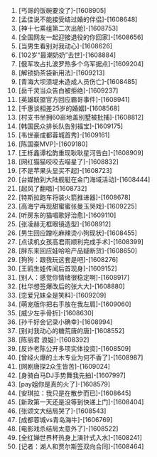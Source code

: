 
1. [丐哥的饭碗要没了]-[1608905]
1. [孟佳说不能接受结过婚的伴侣]-[1608648]
1. [神十七乘组第二次出舱]-[1608753]
1. [全国网友一起迎接退役的你回家]-[1608656]
1. [当男生看别对我动心]-[1608626]
1. [102岁“最潮奶奶”去世]-[1608884]
1. [俄军攻占扎波罗热多个乌军据点]-[1609204]
1. [解锁奶茶袋新用法]-[1609213]
1. [青海大坝溃堤未造成人员伤亡]-[1608485]
1. [岳千灵当众告白被拒绝]-[1609237]
1. [英雄联盟官方回应霸哥事件]-[1608941]
1. [千惠谈相差25岁的婚姻]-[1608568]
1. [村支书坐拥60亩地盖别墅被批捕]-[1608812]
1. [韩国民众排长队告别福宝]-[1609175]
1. [韦世豪成都蓉城首秀]-[1609161]
1. [陈国豪MVP]-[1609180]
1. [王栎鑫谭松韵重现耿耿星河告白]-[1608909]
1. [网红猫猫咬咬去喵星了]-[1608832]
1. [不是苹果头显买不起]-[1608723]
1. [台媒拍到大陆舰艇在金门海域活动]-[1608444]
1. [起风了翻唱]-[1608732]
1. [特斯拉跑车将装火箭推进器]-[1608678]
1. [高海宁再现甜蜜蜜张曼玉哭戏]-[1609225]
1. [听房东的猫唱歌好治愈]-[1609110]
1. [张凌赫无框眼镜造型]-[1608912]
1. [男生回应蹭吃麻辣烫小狗现状]-[1608455]
1. [点读机女孩高君雨顺利完成手术]-[1608399]
1. [胖东来回应娃哈哈产品疑断货]-[1608650]
1. [狗狗：跟我玩这套是吧]-[1608276]
1. [王鸥生娃传闻后首现身]-[1609152]
1. [别人：感觉你情绪很稳定啊]-[1608917]
1. [杜华想签爆改后的张大大]-[1608880]
1. [恋爱兄妹全是笑料]-[1609209]
1. [萌宠版你把右手放在我左肩]-[1609060]
1. [威少左手骨折]-[1608630]
1. [孙千好会记录小确幸]-[1608994]
1. [别对我动心的糖荒唐的唐]-[1608552]
1. [陈丽君 浪姐]-[1608392]
1. [反诈老陈公开多项实体投资]-[1608509]
1. [曾经火爆的土木专业为何不香了]-[1608987]
1. [网剧唐探2众生皆苦]-[1609024]
1. [身骑白马DJ手势舞我先拍]-[1607997]
1. [pay姐你是真的火了]-[1608579]
1. [安琪拉：我只是在散步而已]-[1608645]
1. [新政第一天还是没等到快递上门]-[1608404]
1. [张颂文大结局哭了]-[1608543]
1. [成都蓉城vs青岛海牛]-[1606769]
1. [电影戏杀结局太意外了]-[1608522]
1. [全红婵世界杯热身上演针式入水]-[1608241]
1. [记者：湖人和贾尔斯签双向合同]-[1608464]